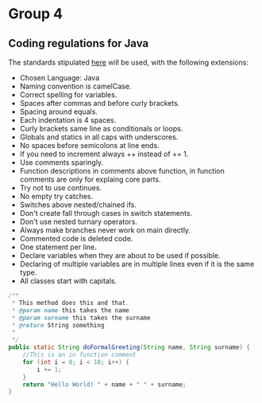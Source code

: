 # Group 4 
## Coding regulations for Java

The standards stipulated [here](https://www.oracle.com/technetwork/java/codeconventions-150003.pdf) will be used, with the following extensions:

* Chosen Language: Java
* Naming convention is camelCase.
* Correct spelling for variables.
* Spaces after commas and before curly brackets.
* Spacing around equals.
* Each indentation is 4 spaces.
* Curly brackets same line as conditionals or loops.
* Globals and statics in all caps with underscores.
* No spaces before semicolons at line ends.
* If you need to increment always ++ instead of += 1.
* Use comments sparingly.
* Function descriptions in comments above function, in function comments are only for explaing core parts.
* Try not to use continues.
* No empty try catches.
* Switches above nested/chained ifs.
* Don't create fall through cases in switch statements.
* Don't use nested turnary operators.
* Always make branches never work on main directly.
* Commented code is deleted code.
* One statement per line.
* Declare variables when they are about to be used if possible.
* Declaring of multiple variables are in multiple lines even if it is the same type.
* All classes start with capitals.

```java 
/**
 * This method does this and that.
 * @param name this takes the name
 * @param surname this takes the surname
 * @return String something 
 *
 */
public static String doFormalGreeting(String name, String surname) {
    //This is an in function comment
    for (int i = 0; i < 10; i++) {
        i += 1;
    }
    return "Hello World! " + name + " " + surname;
}
```
